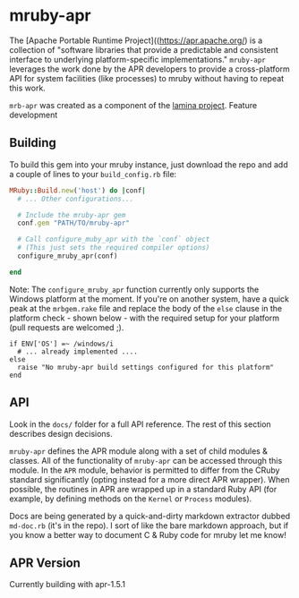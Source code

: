 mruby-apr
=========

The [Apache Portable Runtime Project]((https://apr.apache.org/) is a collection of "software libraries that provide a predictable and consistent interface to underlying platform-specific implementations." `mruby-apr` leverages the work done by the APR developers to provide a cross-platform API for system facilities (like processes) to mruby without having to repeat this work.

`mrb-apr` was created as a component of the [lamina project](https://github.com/jbreeden/lamina). Feature development

Building
--------

To build this gem into your mruby instance, just download the repo and add a couple of lines to your `build_config.rb` file:

```Ruby
MRuby::Build.new('host') do |conf|
  # ... Other configurations...

  # Include the mruby-apr gem
  conf.gem "PATH/TO/mruby-apr"

  # Call configure_muby_apr with the `conf` object
  # (This just sets the required compiler options)
  configure_mruby_apr(conf)

end
```

Note: The `configure_mruby_apr` function currently only supports the Windows platform at the moment. If you're on another system, have a quick peak at the `mrbgem.rake` file and replace the body of the `else` clause in the platform check - shown below - with the required setup for your platform (pull requests are welcomed ;).

```
if ENV['OS'] =~ /windows/i
  # ... already implemented ....
else
  raise "No mruby-apr build settings configured for this platform"
end
```

API
---

Look in the `docs/` folder for a full API reference. The rest of this section describes design decisions.

`mruby-apr` defines the APR module along with a set of child modules & classes. All of the functionality of `mruby-apr` can be accessed through this module. In the `APR` module, behavior is permitted to differ from the CRuby standard significantly (opting instead for a more direct APR wrapper). When possible, the routines in APR are wrapped up in a standard Ruby API (for example, by defining methods on the `Kernel` or `Process` modules).

Docs are being generated by a quick-and-dirty markdown extractor dubbed `md-doc.rb` (it's in the repo). I sort of like the bare markdown approach, but if you know a better way to document C & Ruby code for mruby let me know!

APR Version
-----------

Currently building with apr-1.5.1
